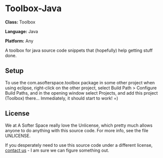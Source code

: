 # Toolbox-Java

**Class:** Toolbox

**Language:** Java

**Platform:** Any

A toolbox for java source code snippets that (hopefully) help getting stuff done.

## Setup

To use the com.asofterspace.toolbox package in some other project when using eclipse, right-click on the other project, select Build Path > Configure Build Paths, and in the opening window select Projects, and add this project (Toolbox) there...
Immediately, it should start to work! =)

## License

We at A Softer Space really love the Unlicense, which pretty much allows anyone to do anything with this source code.
For more info, see the file UNLICENSE.

If you desperately need to use this source code under a different license, [contact us](mailto:moya@asofterspace.com) - I am sure we can figure something out.